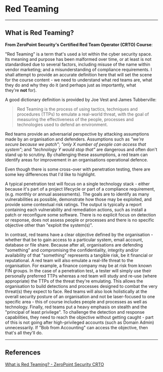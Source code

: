 # Red Teaming

---

## What is Red Teaming?

**From ZeroPoint Security's Certified Red Team Operator (CRTO) Course**:

"Red Teaming" is a term that's used a lot within the cyber security space. Its meaning and purpose has been malformed over time, or at least is not standardised due to several factors, including misuse of the name within vendor marketing; and a misunderstanding of compliance requirements. I shall attempt to provide an accurate definition here that will set the scene for the course content - we need to understand what red teams are, what they do and why they do it (and perhaps just as importantly, what they're **not** for).

A good dictionary definition is provided by Joe Vest and James Tubberville:

> Red Teaming is the process of using tactics, techniques and procedures (TTPs) to emulate a real-world threat, with the goal of measuring the effectiveness of the people, processes and technologies used to defend an environment.

Red teams provide an adversarial perspective by attacking assumptions made by an organisation and defenders. Assumptions such as _"we're secure because we patch"_; _"only X number of people can access that system"_; and _"technology Y would stop that"_ are dangerous and often don't stand up to scrutiny. By challenging these assumptions, a red team can identify areas for improvement in an organisations operational defence.

Even though there is some cross-over with penetration testing, there are some key differences that I'd like to highlight.

A typical penetration test will focus on a single technology stack - either because it's part of a project lifecycle or part of a compliance requirement, (e.g. monthly or annual assessments). The goals are to identify as many vulnerabilities as possible, demonstrate how those may be exploited, and provide some contextual risk ratings. The output is typically a report containing each vulnerability and remediation actions, such as install a patch or reconfigure some software. There is no explicit focus on detection or response, does not assess people or processes and there is no specific objective other than "exploit the system(s)".

In contrast, red teams have a clear objective defined by the organisation - whether that be to gain access to a particular system, email account, database or file share. Because after all, organisations are defending "something" and compromising the confidentiality, integrity and/or availability of that "something" represents a tangible risk, be it financial or reputational. A red team will also emulate a real-life threat to the organisation. For example, a finance company may be at risk from known FIN groups. In the case of a penetration test, a tester will simply use their personally preferred TTPs whereas a red team will study and re-use (where appropriate) the TTPs of the threat they're emulating. This allows the organisation to build detections and processes designed to combat the very threat(s) they expect to face. Red teams will also look holistically at the overall security posture of an organisation and not be laser-focused to one specific area - this of course includes people and processes as well as technology. Finally, red teams put a heavy emphasis on stealth and the "principal of least privilege". To challenge the detection and response capabilities, they need to reach the objective without getting caught - part of this is not going after high-privileged accounts (such as Domain Admin) unnecessarily. If "Bob from Accounting" can access the objective, then that's all they'll do.

---

## References

[What is Red Teaming? - ZeroPoint Security CRTO](https://training.zeropointsecurity.co.uk/courses/take/red-team-ops/texts/30311428-what-is-red-teaming)
